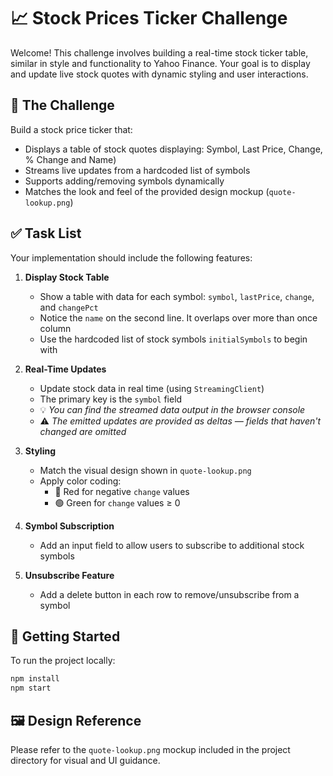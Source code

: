 # 📈 Stock Prices Ticker Challenge

Welcome! This challenge involves building a real-time stock ticker table, similar in style and functionality to Yahoo
Finance. Your goal is to display and update live stock quotes with dynamic styling and user interactions.

## 🧩 The Challenge

Build a stock price ticker that:

- Displays a table of stock quotes displaying: Symbol, Last Price, Change, % Change and Name)
- Streams live updates from a hardcoded list of symbols
- Supports adding/removing symbols dynamically
- Matches the look and feel of the provided design mockup (`quote-lookup.png`)

## ✅ Task List

Your implementation should include the following features:

1. **Display Stock Table**
    - Show a table with data for each symbol: `symbol`, `lastPrice`, `change`, and `changePct`
    - Notice the `name` on the second line. It overlaps over more than once column
    - Use the hardcoded list of stock symbols `initialSymbols` to begin with

2. **Real-Time Updates**
    - Update stock data in real time (using `StreamingClient`)
    - The primary key is the `symbol` field
    - 💡 _You can find the streamed data output in the browser console_
    - ⚠️ _The emitted updates are provided as deltas — fields that haven't changed are omitted_

3. **Styling**
    - Match the visual design shown in `quote-lookup.png`
    - Apply color coding:
        - 🔴 Red for negative `change` values
        - 🟢 Green for `change` values ≥ 0

4. **Symbol Subscription**
    - Add an input field to allow users to subscribe to additional stock symbols

5. **Unsubscribe Feature**
    - Add a delete button in each row to remove/unsubscribe from a symbol

## 🚀 Getting Started

To run the project locally:

```bash
npm install
npm start
```

## 🖼 Design Reference

Please refer to the `quote-lookup.png` mockup included in the project directory for visual and UI guidance.
